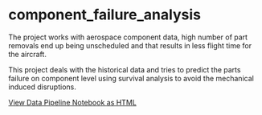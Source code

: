 # component_failure_analysis
The project works with aerospace component data, high number of part removals end up being unscheduled and that results in less flight time for the aircraft.

This project deals with the historical data and tries to predict the parts failure on component level using survival analysis to avoid the mechanical induced disruptions.

[View Data Pipeline Notebook as HTML](https://htmlpreview.github.io/?https://github.com/Shubhammalik/component_failure_analysis/blob/main/report/component_failure_data_processing.html)
